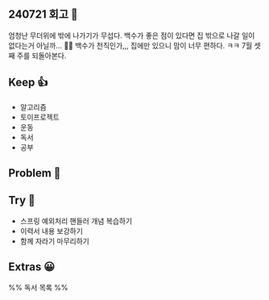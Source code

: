 ## 240721 회고 💬
엄청난 무더위에 밖에 나가기가 무섭다. 백수가 좋은 점이 있다면 집 밖으로 나갈 일이 없다는거 아닐까... 🤦‍♂️ 백수가 천직인가,,, 집에만 있으니 맘이 너무 편하다. ㅋㅋ 7월 셋째 주를 되돌아본다. 

## Keep 👍
- 알고리즘
- 토이프로젝트
- 운동
- 독서
- 공부

## Problem 🤢

## Try 🧚
- 스프링 예외처리 핸들러 개념 복습하기
- 이력서 내용 보강하기
- 함께 자라기 마무리하기

## Extras 😀


%% 독서 목록 %%